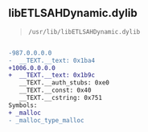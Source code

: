 ## libETLSAHDynamic.dylib

> `/usr/lib/libETLSAHDynamic.dylib`

```diff

-987.0.0.0.0
-  __TEXT.__text: 0x1ba4
+1006.0.0.0.0
+  __TEXT.__text: 0x1b9c
   __TEXT.__auth_stubs: 0xe0
   __TEXT.__const: 0x40
   __TEXT.__cstring: 0x751
Symbols:
+ _malloc
- _malloc_type_malloc

```
